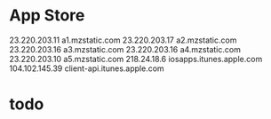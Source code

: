 # App Store 
23.220.203.11 a1.mzstatic.com
23.220.203.17 a2.mzstatic.com
23.220.203.16 a3.mzstatic.com
23.220.203.16 a4.mzstatic.com
23.220.203.10 a5.mzstatic.com
218.24.18.6 iosapps.itunes.apple.com
104.102.145.39 client-api.itunes.apple.com

# todo